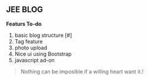 ## JEE BLOG

**Featurs To-do**
1.  basic blog structure [#]
2. Tag feature
3. photo upload
4. Nice ui using Bootstrap
5. javascript ad-on


> Nothing can be imposible if a willing heart want it.!